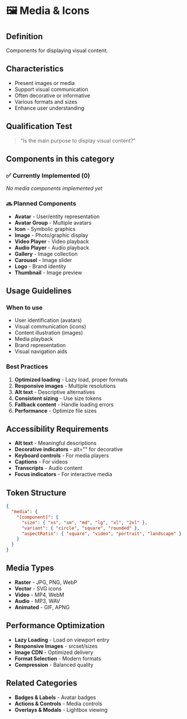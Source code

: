 # 🖼️ Media & Icons

## Definition
Components for displaying visual content.

## Characteristics
- Present images or media
- Support visual communication
- Often decorative or informative
- Various formats and sizes
- Enhance user understanding

## Qualification Test
> "Is the main purpose to display visual content?"

## Components in this category

### ✅ Currently Implemented (0)
*No media components implemented yet*

### 🔜 Planned Components
- **Avatar** - User/entity representation
- **Avatar Group** - Multiple avatars
- **Icon** - Symbolic graphics
- **Image** - Photo/graphic display
- **Video Player** - Video playback
- **Audio Player** - Audio playback
- **Gallery** - Image collection
- **Carousel** - Image slider
- **Logo** - Brand identity
- **Thumbnail** - Image preview

## Usage Guidelines

### When to use
- User identification (avatars)
- Visual communication (icons)
- Content illustration (images)
- Media playback
- Brand representation
- Visual navigation aids

### Best Practices
1. **Optimized loading** - Lazy load, proper formats
2. **Responsive images** - Multiple resolutions
3. **Alt text** - Descriptive alternatives
4. **Consistent sizing** - Use size tokens
5. **Fallback content** - Handle loading errors
6. **Performance** - Optimize file sizes

## Accessibility Requirements
- **Alt text** - Meaningful descriptions
- **Decorative indicators** - alt="" for decorative
- **Keyboard controls** - For media players
- **Captions** - For videos
- **Transcripts** - Audio content
- **Focus indicators** - For interactive media

## Token Structure
```json
{
  "media": {
    "[component]": {
      "size": { "xs", "sm", "md", "lg", "xl", "2xl" },
      "variant": { "circle", "square", "rounded" },
      "aspectRatio": { "square", "video", "portrait", "landscape" }
    }
  }
}
```

## Media Types
- **Raster** - JPG, PNG, WebP
- **Vector** - SVG icons
- **Video** - MP4, WebM
- **Audio** - MP3, WAV
- **Animated** - GIF, APNG

## Performance Optimization
- **Lazy Loading** - Load on viewport entry
- **Responsive Images** - srcset/sizes
- **Image CDN** - Optimized delivery
- **Format Selection** - Modern formats
- **Compression** - Balanced quality

## Related Categories
- **Badges & Labels** - Avatar badges
- **Actions & Controls** - Media controls
- **Overlays & Modals** - Lightbox viewing